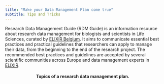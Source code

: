 ```yaml
---
title: "Make your Data Management Plan come true"
subtitle: Tips and Tricks
---
```



Research Data Management Guide (RDM Guide) is an information resource about research data management for biologists and scientists in Life Sciences, curated by [ELIXIR Belgium](https://www.elixir-belgium.org). It aims to communicate essential best practices and practical guidelines that researchers can apply to manage their data, from the beginning to the end of the research project. The recommended best practices and guidelines are accepted by several scientific communities across Europe and data management experts in [ELIXIR](elixir).

<div class="ratio main_rdm">
    <object class="rdm_cycle" type="image/svg+xml" data="images/landing_page_orange_v01.svg"></object>
</div>

<h4 style="text-align: center;">
    Topics of a research data management plan.
</h4>